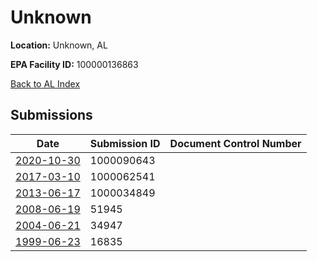 # Unknown

**Location:** Unknown, AL

**EPA Facility ID:** 100000136863

[Back to AL Index](../../index.md)

## Submissions

| Date | Submission ID | Document Control Number |
|------|--------------|-------------------------|
| [2020-10-30](submissions/1000090643.md) | 1000090643 |  |
| [2017-03-10](submissions/1000062541.md) | 1000062541 |  |
| [2013-06-17](submissions/1000034849.md) | 1000034849 |  |
| [2008-06-19](submissions/51945.md) | 51945 |  |
| [2004-06-21](submissions/34947.md) | 34947 |  |
| [1999-06-23](submissions/16835.md) | 16835 |  |
